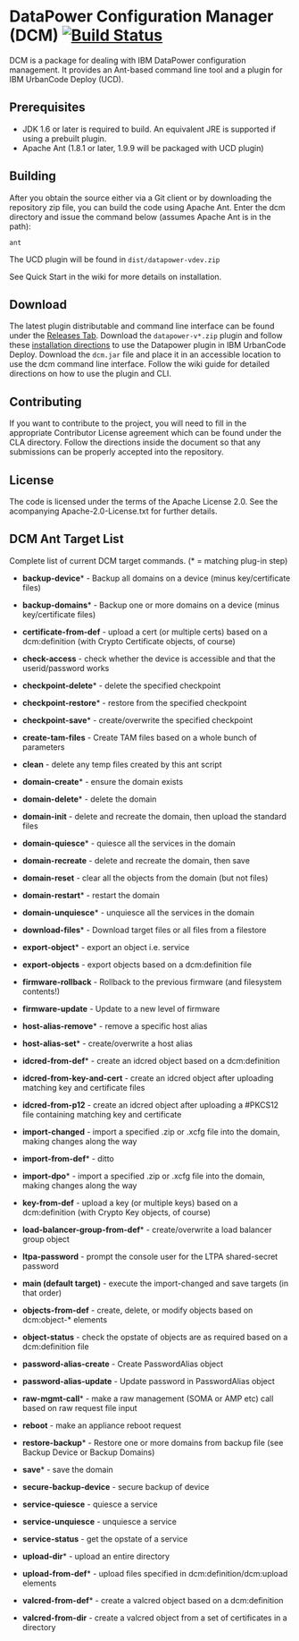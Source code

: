 # DataPower Configuration Manager (DCM) [![Build Status](https://travis-ci.org/ibm-datapower/datapower-configuration-manager.svg?branch=master)](https://travis-ci.org/ibm-datapower/datapower-configuration-manager)

DCM is a package for dealing with IBM DataPower configuration management.
It provides an Ant-based command line tool and a plugin for IBM UrbanCode
Deploy (UCD).

## Prerequisites

* JDK 1.6 or later is required to build. An equivalent JRE is supported if using a prebuilt plugin.
* Apache Ant (1.8.1 or later, 1.9.9 will be packaged with UCD plugin)

## Building

After you obtain the source either via a Git client or by downloading the repository zip file,
you can build the code using Apache Ant. Enter the dcm directory and issue the command below (assumes
Apache Ant is in the path):

    ant

The UCD plugin will be found in `dist/datapower-vdev.zip`

See Quick Start in the wiki for more details on installation.

## Download
The latest plugin distributable and command line interface can be found under the [Releases Tab](https://github.com/ibm-datapower/datapower-configuration-manager/releases).
Download the `datapower-v*.zip` plugin and follow these [installation directions](https://developer.ibm.com/urbancode/docs/installing-plugins-ucd/#ucd) to use the Datapower plugin in IBM UrbanCode Deploy.
Download the `dcm.jar` file and place it in an accessible location to use the dcm command line interface.
Follow the wiki guide for detailed directions on how to use the plugin and CLI.

## Contributing

If you want to contribute to the project, you will need to fill in the appropriate Contributor
License agreement which can be found under the CLA directory. Follow the directions inside the
document so that any submissions can be properly accepted into the repository.

## License

The code is licensed under the terms of the Apache License 2.0. See the acompanying Apache-2.0-License.txt
for further details.

## DCM Ant Target List

Complete list of current DCM target commands. (* = matching plug-in step)

- __backup-device__*  - Backup all domains on a device (minus key/certificate files)
- __backup-domains__* - Backup one or more domains on a device (minus key/certificate files)

- __certificate-from-def__ - upload a cert (or multiple certs) based on a dcm:definition (with Crypto Certificate objects, of course)

- __check-access__ - check whether the device is accessible and that the userid/password works

- __checkpoint-delete__*  - delete the specified checkpoint
- __checkpoint-restore__* - restore from the specified checkpoint
- __checkpoint-save__*    - create/overwrite the specified checkpoint

- __create-tam-files__ - Create TAM files based on a whole bunch of parameters

- __clean__ - delete any temp files created by this ant script

- __domain-create__*    - ensure the domain exists
- __domain-delete__*    - delete the domain
- __domain-init__       - delete and recreate the domain, then upload the standard files
- __domain-quiesce__*   - quiesce all the services in the domain
- __domain-recreate__   - delete and recreate the domain, then save
- __domain-reset__      - clear all the objects from the domain (but not files)
- __domain-restart__*   - restart the domain
- __domain-unquiesce__* - unquiesce all the services in the domain

- __download-files__* - Download target files or all files from a filestore

- __export-object__* - export an object i.e. service
- __export-objects__ - export objects based on a dcm:definition file

- __firmware-rollback__ - Rollback to the previous firmware (and filesystem contents!)
- __firmware-update__   - Update to a new level of firmware

- __host-alias-remove__* - remove a specific host alias
- __host-alias-set__*    - create/overwrite a host alias

- __idcred-from-def__* - create an idcred object based on a dcm:definition
- __idcred-from-key-and-cert__ - create an idcred object after uploading matching key and certificate files
- __idcred-from-p12__  - create an idcred object after uploading a #PKCS12 file containing matching key and certificate

- __import-changed__   - import a specified .zip or .xcfg file into the domain, making changes along the way
- __import-from-def__* - ditto
- __import-dpo__*      - import a specified .zip or .xcfg file into the domain, making changes along the way

- __key-from-def__ - upload a key (or multiple keys) based on a dcm:definition (with Crypto Key objects, of course)

- __load-balancer-group-from-def__* - create/overwrite a load balancer group object

- __ltpa-password__ - prompt the console user for the LTPA shared-secret password

- __main (default target)__ - execute the import-changed and save targets (in that order)

- __objects-from-def__ - create, delete, or modify objects based on dcm:object-* elements

- __object-status__ - check the opstate of objects are as required based on a dcm:definition file

- __password-alias-create__ - Create PasswordAlias object
- __password-alias-update__ - Update password in PasswordAlias object

- __raw-mgmt-call__* - make a raw management (SOMA or AMP etc) call based on raw request file input

- __reboot__ - make an appliance reboot request

- __restore-backup__* - Restore one or more domains from backup file (see Backup Device or Backup Domains)

- __save__* - save the domain

- __secure-backup-device__ - secure backup of device

- __service-quiesce__   - quiesce a service
- __service-unquiesce__ - unquiesce a service
- __service-status__    - get the opstate of a service

- __upload-dir__*      - upload an entire directory
- __upload-from-def__* - upload files specified in dcm:definition/dcm:upload elements

- __valcred-from-def__* - create a valcred object based on a dcm:definition
- __valcred-from-dir__  - create a valcred object from a set of certificates in a directory
